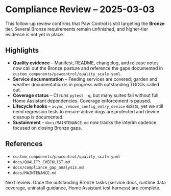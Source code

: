 # Compliance Review – 2025-03-03

This follow-up review confirms that Paw Control is still targeting the **Bronze**
tier. Several Bronze requirements remain unfinished, and higher-tier evidence is
not yet in place.

## Highlights
- **Quality evidence** – Manifest, README, changelog, and release notes now call out the Bronze posture and reference the gaps documented in `custom_components/pawcontrol/quality_scale.yaml`.
- **Service documentation** – Feeding services are covered; garden and weather documentation is in progress with outstanding TODOs called out.
- **Coverage status** – CI runs `pytest -q`, but many suites fail without full Home Assistant dependencies. Coverage enforcement is paused.
- **Lifecycle hooks** – `async_remove_config_entry_device` exists, yet we still need regression tests to ensure active dogs are protected and device cleanup is documented.
- **Sustainment** – `docs/MAINTENANCE.md` now tracks the interim cadence focused on closing Bronze gaps.

## References
- `custom_components/pawcontrol/quality_scale.yaml`
- `docs/QUALITY_CHECKLIST.md`
- `docs/compliance_gap_analysis.md`
- `docs/MAINTENANCE.md`

Next review: Once the outstanding Bronze tasks (service docs, runtime data coverage, uninstall guidance, Home Assistant test harness) are complete.

